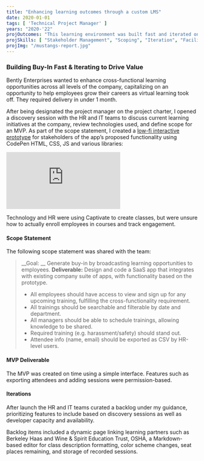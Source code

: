 ```yaml
---
title: "Enhancing learning outcomes through a custom LMS"
date: 2020-01-01
tags: [ 'Technical Project Manager' ]
years: "2020-'22"
projOutcomes: "This learning environment was built fast and iterated on to help drive performance objectives and build cross-functional culture."
projSkills: [ "Stakeholder Management", "Scoping", "Iteration", "Facilitation", "Scheduling", "Software Development Lifecycle", "Backlog Refinement" ]
projImg: "/mustangs-report.jpg"
---
```


### Building Buy-In Fast & Iterating to Drive Value

Bently Enterprises wanted to enhance cross-functional learning opportunities across all levels of the company, capitalizing on an opportunity to help employees grow their careers as virtual learning took off. They required delivery in under 1 month. 

After being designated the project manager on the project charter, I opened a discovery session with the HR and IT teams to discuss current learning initiatives at the company, review technologies used, and define scope for an MVP. As part of the scope statement, I created a [low-fi interactive prototype](https://codepen.io/doughahn/live/WNGeRVJ/c39f3ee728cb159b86a01723c0b7ebfd) for stakeholders of the app’s proposed functionality using CodePen HTML, CSS, JS and various libraries:


<iframe class="codepen-embed" scrolling="no" title="Rapid Prototype" src="https://codepen.io/doughahn/embed/KKNGZpv/e82fd1e3e22e5917ebc3f8312b37806d?default-tab=result" frameborder="no" loading="lazy" allowtransparency="true" allowfullscreen="true">
  See the Pen <a href="https://codepen.io/doughahn/pen/KKNGZpv/e82fd1e3e22e5917ebc3f8312b37806d">
  Untitled</a> by Doug Hahn (<a href="https://codepen.io/doughahn">@doughahn</a>)
  on <a href="https://codepen.io">CodePen</a>.
</iframe>

Technology and HR were using Captivate to create classes, but were unsure how to actually enroll employees in courses and track engagement.

#### Scope Statement

The following scope statement was shared with the team: 

> __Goal: __  Generate buy-in by broadcasting learning opportunities to employees. 
> __Deliverable:__ Design and code a SaaS app that integrates with existing company suite of apps, with functionality based on the prototype.
> - All employees should have access to view and sign up for any upcoming training, fulfilling the cross-functionality requirement. 
> - All trainings should be searchable and filterable by date and department.
> - All managers should be able to schedule trainings, allowing knowledge to be shared.  
> - Required training (e.g. harassment/safety) should stand out. 
> - Attendee info (name, email) should be exported as CSV by HR-level users.

#### MVP Deliverable

The MVP was created on time using a simple interface. Features such as exporting attendees and adding sessions were permission-based.

#### Iterations

After launch the HR and IT teams curated a backlog under my guidance, prioritizing features to include based on discovery sessions as well as developer capacity and availability. 

Backlog items included a dynamic page linking learning partners such as Berkeley Haas and Wine & Spirit Education Trust, OSHA, a Markdown-based editor for class description formatting, color scheme changes, seat places remaining, and storage of recorded sessions. 